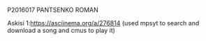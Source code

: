 P2016017 PANTSENKO ROMAN

Askisi 1:https://asciinema.org/a/276814 (used mpsyt to search and download a song and cmus to play it)
